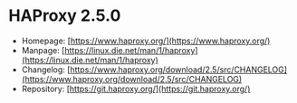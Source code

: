 # HAProxy 2.5.0
 - Homepage: [https://www.haproxy.org/](https://www.haproxy.org/)
 - Manpage: [https://linux.die.net/man/1/haproxy](https://linux.die.net/man/1/haproxy)
 - Changelog: [https://www.haproxy.org/download/2.5/src/CHANGELOG](https://www.haproxy.org/download/2.5/src/CHANGELOG)
 - Repository: [https://git.haproxy.org/](https://git.haproxy.org/)

